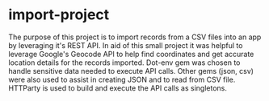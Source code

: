 # import-project

The purpose of this project is to import records from a CSV files into an app by leveraging it's REST API. In aid of this small project it was helpful to leverage Google's Geocode API to help find coordinates and get accurate location details for the records imported. 
Dot-env gem was chosen to handle sensitive data needed to execute API calls. Other gems (json, csv) were also used to assist in creating JSON and to read from CSV file. HTTParty is used to build and execute the API calls as singletons. 



